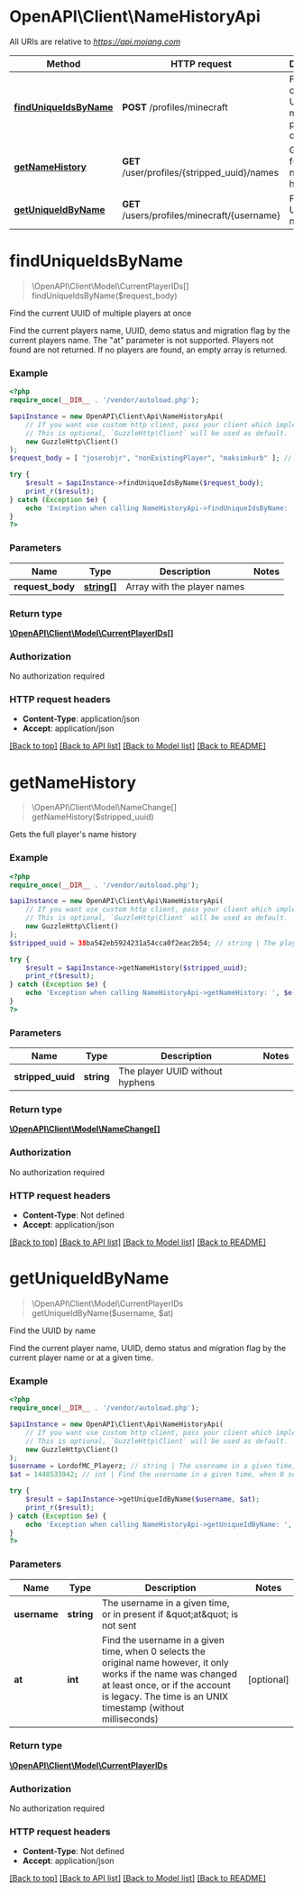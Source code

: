 # OpenAPI\Client\NameHistoryApi

All URIs are relative to *https://api.mojang.com*

Method | HTTP request | Description
------------- | ------------- | -------------
[**findUniqueIdsByName**](NameHistoryApi.md#findUniqueIdsByName) | **POST** /profiles/minecraft | Find the current UUID of multiple players at once
[**getNameHistory**](NameHistoryApi.md#getNameHistory) | **GET** /user/profiles/{stripped_uuid}/names | Gets the full player&#39;s name history
[**getUniqueIdByName**](NameHistoryApi.md#getUniqueIdByName) | **GET** /users/profiles/minecraft/{username} | Find the UUID by name


# **findUniqueIdsByName**
> \OpenAPI\Client\Model\CurrentPlayerIDs[] findUniqueIdsByName($request_body)

Find the current UUID of multiple players at once

Find the current players name, UUID, demo status and migration flag by the current players name. The \"at\" parameter is not supported. Players not found are not returned. If no players are found, an empty array is returned.

### Example
```php
<?php
require_once(__DIR__ . '/vendor/autoload.php');

$apiInstance = new OpenAPI\Client\Api\NameHistoryApi(
    // If you want use custom http client, pass your client which implements `GuzzleHttp\ClientInterface`.
    // This is optional, `GuzzleHttp\Client` will be used as default.
    new GuzzleHttp\Client()
);
$request_body = [ "joserobjr", "nonExistingPlayer", "maksimkurb" ]; // string[] | Array with the player names

try {
    $result = $apiInstance->findUniqueIdsByName($request_body);
    print_r($result);
} catch (Exception $e) {
    echo 'Exception when calling NameHistoryApi->findUniqueIdsByName: ', $e->getMessage(), PHP_EOL;
}
?>
```

### Parameters

Name | Type | Description  | Notes
------------- | ------------- | ------------- | -------------
 **request_body** | [**string[]**](../Model/array.md)| Array with the player names |

### Return type

[**\OpenAPI\Client\Model\CurrentPlayerIDs[]**](../Model/CurrentPlayerIDs.md)

### Authorization

No authorization required

### HTTP request headers

 - **Content-Type**: application/json
 - **Accept**: application/json

[[Back to top]](#) [[Back to API list]](../../README.md#documentation-for-api-endpoints) [[Back to Model list]](../../README.md#documentation-for-models) [[Back to README]](../../README.md)

# **getNameHistory**
> \OpenAPI\Client\Model\NameChange[] getNameHistory($stripped_uuid)

Gets the full player's name history

### Example
```php
<?php
require_once(__DIR__ . '/vendor/autoload.php');

$apiInstance = new OpenAPI\Client\Api\NameHistoryApi(
    // If you want use custom http client, pass your client which implements `GuzzleHttp\ClientInterface`.
    // This is optional, `GuzzleHttp\Client` will be used as default.
    new GuzzleHttp\Client()
);
$stripped_uuid = 38ba542eb5924231a54cca0f2eac2b54; // string | The player UUID without hyphens

try {
    $result = $apiInstance->getNameHistory($stripped_uuid);
    print_r($result);
} catch (Exception $e) {
    echo 'Exception when calling NameHistoryApi->getNameHistory: ', $e->getMessage(), PHP_EOL;
}
?>
```

### Parameters

Name | Type | Description  | Notes
------------- | ------------- | ------------- | -------------
 **stripped_uuid** | **string**| The player UUID without hyphens |

### Return type

[**\OpenAPI\Client\Model\NameChange[]**](../Model/NameChange.md)

### Authorization

No authorization required

### HTTP request headers

 - **Content-Type**: Not defined
 - **Accept**: application/json

[[Back to top]](#) [[Back to API list]](../../README.md#documentation-for-api-endpoints) [[Back to Model list]](../../README.md#documentation-for-models) [[Back to README]](../../README.md)

# **getUniqueIdByName**
> \OpenAPI\Client\Model\CurrentPlayerIDs getUniqueIdByName($username, $at)

Find the UUID by name

Find the current player name, UUID, demo status and migration flag by the current player name or at a given time.

### Example
```php
<?php
require_once(__DIR__ . '/vendor/autoload.php');

$apiInstance = new OpenAPI\Client\Api\NameHistoryApi(
    // If you want use custom http client, pass your client which implements `GuzzleHttp\ClientInterface`.
    // This is optional, `GuzzleHttp\Client` will be used as default.
    new GuzzleHttp\Client()
);
$username = LordofMC_Playerz; // string | The username in a given time, or in present if \"at\" is not sent
$at = 1448533942; // int | Find the username in a given time, when 0 selects the original name however, it only works if the name was changed at least once, or if the account is legacy. The time is an UNIX timestamp (without milliseconds)

try {
    $result = $apiInstance->getUniqueIdByName($username, $at);
    print_r($result);
} catch (Exception $e) {
    echo 'Exception when calling NameHistoryApi->getUniqueIdByName: ', $e->getMessage(), PHP_EOL;
}
?>
```

### Parameters

Name | Type | Description  | Notes
------------- | ------------- | ------------- | -------------
 **username** | **string**| The username in a given time, or in present if \&quot;at\&quot; is not sent |
 **at** | **int**| Find the username in a given time, when 0 selects the original name however, it only works if the name was changed at least once, or if the account is legacy. The time is an UNIX timestamp (without milliseconds) | [optional]

### Return type

[**\OpenAPI\Client\Model\CurrentPlayerIDs**](../Model/CurrentPlayerIDs.md)

### Authorization

No authorization required

### HTTP request headers

 - **Content-Type**: Not defined
 - **Accept**: application/json

[[Back to top]](#) [[Back to API list]](../../README.md#documentation-for-api-endpoints) [[Back to Model list]](../../README.md#documentation-for-models) [[Back to README]](../../README.md)

